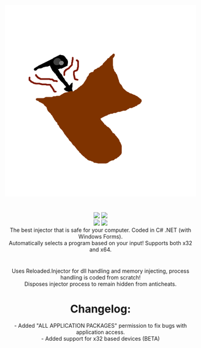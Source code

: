 <div align="center"><img src="logo.png"></div>
<h1></h1>
<div align="center"><img src="https://img.shields.io/static/v1?label=Virustotal&message=1 Detection&color=red">  <img src="https://img.shields.io/static/v1?label=Active&message=Yes&color=green"></div>
<div align="center"><img src="https://forthebadge.com/images/badges/made-with-c-sharp.svg">  <img src="https://forthebadge.com/images/badges/powered-by-flux-capacitor.svg"></div>
<div align="center">The best injector that is safe for your computer. Coded in C# .NET (with Windows Forms).</div>
<div align="center">Automatically selects a program based on your input! Supports both x32 and x64.</div>
<h1></h1>
<div align="center">Uses Reloaded.Injector for dll handling and memory injecting, process handling is coded from scratch!</div>
<div align="center">Disposes injector process to remain hidden from anticheats.</div>
<h1></h1>
<div align="center"><h1>Changelog:</h1></div>
<div align="center">- Added "ALL APPLICATION PACKAGES" permission to fix bugs with application access.</div>
<div align="center">- Added support for x32 based devices (BETA)</div>
